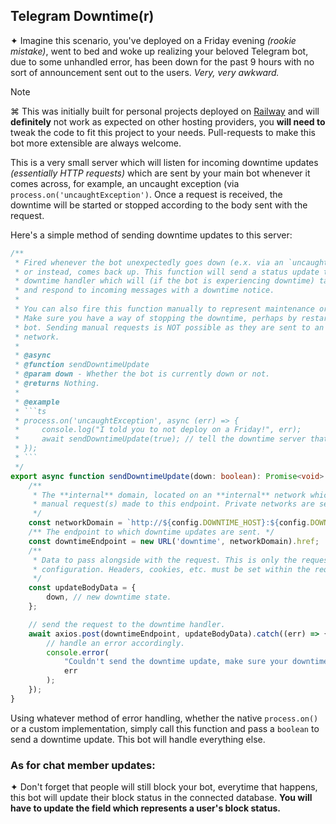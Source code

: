 <!--
    Written by: strbit <int@skrd.dev>
    ✦ © 2024 nothing™ ✦
-->

## Telegram Downtime(r)

✦ Imagine this scenario, you've deployed on a Friday evening *(rookie mistake)*, went to bed and woke up realizing your beloved Telegram bot, due to some unhandled error, has been down for the past 9 hours with no sort of announcement sent out to the users. *Very, very awkward.*

>[!NOTE]
> ⌘ This was initially built for personal projects deployed on [Railway][railway] and will **definitely** not work as expected on other hosting providers, you **will need to** tweak the code to fit this project to your needs. Pull-requests to make this bot more extensible are always welcome.

This is a very small server which will listen for incoming downtime updates *(essentially HTTP requests)* which are sent by your main bot whenever it comes across, for example, an uncaught exception (via `process.on('uncaughtException')`. Once a request is received, the downtime will be started or stopped according to the body sent with the request.

Here's a simple method of sending downtime updates to this server:

```ts
/**
 * Fired whenever the bot unexpectedly goes down (e.x. via an `uncaughtException` event)
 * or instead, comes back up. This function will send a status update to the
 * downtime handler which will (if the bot is experiencing downtime) take over
 * and respond to incoming messages with a downtime notice.
 *
 * You can also fire this function manually to represent maintenance or similar.
 * Make sure you have a way of stopping the downtime, perhaps by restarting the
 * bot. Sending manual requests is NOT possible as they are sent to an internal
 * network.
 *
 * @async
 * @function sendDowntimeUpdate
 * @param down - Whether the bot is currently down or not.
 * @returns Nothing.
 *
 * @example
 * ```ts
 * process.on('uncaughtException', async (err) => {
 *     console.log("I told you to not deploy on a Friday!", err);
 *     await sendDowntimeUpdate(true); // tell the downtime server that the bot is down.
 * });
 * ```
 */
export async function sendDowntimeUpdate(down: boolean): Promise<void> {
    /**
     * The **internal** domain, located on an **internal** network which would restrict any
     * manual request(s) made to this endpoint. Private networks are secure out of the box.
     */
    const networkDomain = `http://${config.DOWNTIME_HOST}:${config.DOWNTIME_PORT}`;
    /** The endpoint to which downtime updates are sent. */
    const downtimeEndpoint = new URL('downtime', networkDomain).href;
    /**
     * Data to pass alongside with the request. This is only the request's body, not the
     * configuration. Headers, cookies, etc. must be set within the request itself.
     */
    const updateBodyData = {
        down, // new downtime state.
    };

    // send the request to the downtime handler.
    await axios.post(downtimeEndpoint, updateBodyData).catch((err) => {
        // handle an error accordingly.
        console.error(
            "Couldn't send the downtime update, make sure your downtime handler is reachable.",
            err
        );
    });
}
```

Using whatever method of error handling, whether the native `process.on()` or a custom implementation, simply call this function and pass a `boolean` to send a downtime update. This bot will handle everything else.

### As for chat member updates:

✦ Don't forget that people will still block your bot, everytime that happens, this bot will update their block status in the connected database. **You will have to update the field which represents a user's block status.**

<!-- Re-used links. -->
[railway]: https://railway.app/
